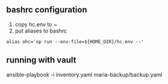 
## bashrc configuration
1. copy hc.env to ~
2. put aliases to bashrc
```
alias ohc='op run --env-file=${HOME_DIR}/hc.env --'
```
## running with vault

 ansible-playbook -i inventory.yaml maria-backup/backup.yaml